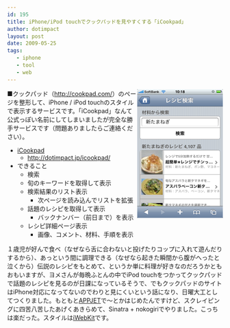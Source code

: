 ```yaml
---
id: 195
title: iPhone/iPod touchでクックパッドを見やすくする「iCookpad」
author: dotimpact
layout: post
date: 2009-05-25
tags:
   - iphone
   - tool
   - web
---
```

<img class="img_R" src="/hexo/images/wp-content/uploads/2009/05/icookpad.png" alt="iCookpad.png" border="0" width="200" height="300" align="right" />

■クックパッド（<http://cookpad.com/>）のページを整形して、iPhone / iPod touchのスタイルで表示するサービスです。「iCookpad」なんて公式っぽい名前にしてしまいましたが完全な勝手サービスです（問題ありましたらご連絡ください）。

  * [iCookpad][1]
      * <http://dotimpact.jp/icookpad/>
  * できること
      * 検索
      * 旬のキーワードを取得して表示
      * 検索結果のリスト表示
          * 次ページを読み込んでリストを拡張
      * 話題のレシピを取得して表示
          * バックナンバー（前日まで）を表示
      * レシピ詳細ページ表示
          * 画像、コメント、材料、手順を表示

１歳児が好んで食べ（なぜなら舌に合わないと投げたりコップに入れて遊んだりするから）、あっという間に調理できる（なぜなら起きた瞬間から腹がへったと泣くから）伝説のレシピをもとめて、というか単に料理が好きなのだろうかともおもいますが、ヨメさんが毎晩ふとんの中でiPod touchをつかってクックパッドで話題のレシピを見るのが日課になっているそうで、でもクックパッドのサイトはiPhone対応になってないのでわりと見にくいという話になり、日曜大工としてつくりました。もともと[APPJET][2]で〜とかはじめたんですけど、スクレイピングに四苦八苦したあげくあきらめて、Sinatra + nokogiriでやりました。こっちは楽だった。スタイルは[iWebKit][3]です。

 [1]: http://dotimpact.jp/icookpad/
 [2]: http://icookpad.appjet.net/
 [3]: http://iwebkit.net/
